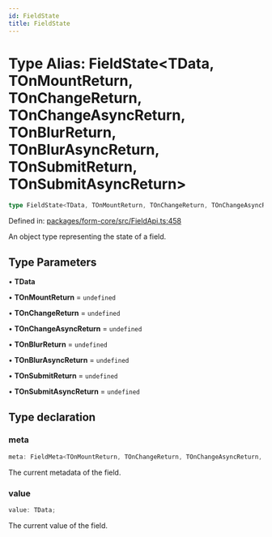 ```yaml
---
id: FieldState
title: FieldState
---
```


<!-- DO NOT EDIT: this page is autogenerated from the type comments -->

# Type Alias: FieldState\<TData, TOnMountReturn, TOnChangeReturn, TOnChangeAsyncReturn, TOnBlurReturn, TOnBlurAsyncReturn, TOnSubmitReturn, TOnSubmitAsyncReturn\>

```ts
type FieldState<TData, TOnMountReturn, TOnChangeReturn, TOnChangeAsyncReturn, TOnBlurReturn, TOnBlurAsyncReturn, TOnSubmitReturn, TOnSubmitAsyncReturn> = object;
```

Defined in: [packages/form-core/src/FieldApi.ts:458](https://github.com/TanStack/form/blob/main/packages/form-core/src/FieldApi.ts#L458)

An object type representing the state of a field.

## Type Parameters

• **TData**

• **TOnMountReturn** = `undefined`

• **TOnChangeReturn** = `undefined`

• **TOnChangeAsyncReturn** = `undefined`

• **TOnBlurReturn** = `undefined`

• **TOnBlurAsyncReturn** = `undefined`

• **TOnSubmitReturn** = `undefined`

• **TOnSubmitAsyncReturn** = `undefined`

## Type declaration

### meta

```ts
meta: FieldMeta<TOnMountReturn, TOnChangeReturn, TOnChangeAsyncReturn, TOnBlurReturn, TOnBlurAsyncReturn, TOnSubmitReturn, TOnSubmitAsyncReturn>;
```

The current metadata of the field.

### value

```ts
value: TData;
```

The current value of the field.
